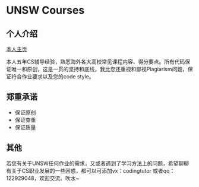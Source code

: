 # UNSW Courses

## 个人介绍

[本人主页](https://github.com/Huluwa-kong)

本人五年CS辅导经验，熟悉海外各大高校常见课程内容、得分要点。所有代码保证唯一和原创，这是一贯的坚持和底线，我比您还重视和鄙视Plagiarism问题，保证符合作业要求以及您的code style。

## 郑重承诺
- 保证原创
- 保证查重
- 保证质量


## 其他
若您有关于UNSW任何作业的需求，又或者遇到了学习方法上的问题，希望聊聊有关于CS职业发展的一些困惑，都可以可添加vx：codingtutor 或者qq：122929048，欢迎交流、吹水~
